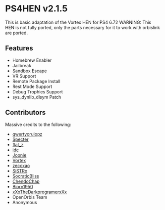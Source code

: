 # PS4HEN v2.1.5

This is basic adaptation of the Vortex HEN for PS4 6.72
WARNING: This HEN is not fully ported, only the parts necessary for it to work with orbislink are ported.

## Features
- Homebrew Enabler
- Jailbreak
- Sandbox Escape
- VR Support
- Remote Package Install
- Rest Mode Support
- Debug Trophies Support
- sys_dynlib_dlsym Patch

## Contributors
Massive credits to the following:
- [qwertyoruiopz](https://twitter.com/qwertyoruiopz)
- [Specter](https://twitter.com/SpecterDev) 
- [flat_z](https://twitter.com/flat_z)
- [idc](https://twitter.com/3226_2143)
- [Joonie](https://github.com/Joonie86/)
- [Vortex](https://github.com/xvortex)
- [zecoxao](https://twitter.com/notzecoxao)
- [SiSTRo](https://github.com/SiSTR0)
- [SocraticBliss](https://twitter.com/SocraticBliss)
- [ChendoChap](https://github.com/ChendoChap)
- [Biorn1950](https://github.com/Biorn1950)
- [xXxTheDarkprogramerxXx](https://github.com/xXxTheDarkprogramerxXx)
- OpenOrbis Team
- Anonymous
